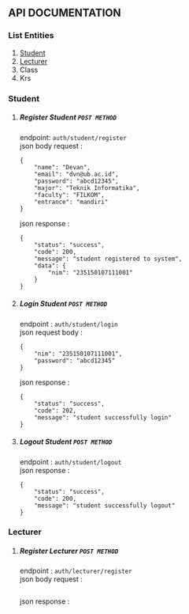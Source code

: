 ## API DOCUMENTATION

### List Entities
1. [Student](#student)
2. [Lecturer](#lecturer)
3. Class
4. Krs

### Student
1. ##### Register Student ```POST METHOD```
    endpoint: ```auth/student/register```    
    json body request : 
    ``` 
    {
        "name": "Devan",
        "email": "dvn@ub.ac.id",
        "password": "abcd12345",
        "major": "Teknik Informatika",
        "faculty": "FILKOM",
        "entrance": "mandiri"
    }
    ```
    json response : 
    ```
    {
        "status": "success",
        "code": 200,
        "message": "student registered to system",
        "data": {
            "nim": "235150107111001"
        }
    }
    ```

2. ##### Login Student ```POST METHOD```
    endpoint : ```auth/student/login```    
    json request body : 
    ```
    {
        "nim": "235150107111001",
        "password": "abcd12345"
    }
    ```
    json response : 
    ```
    {
        "status": "success",
        "code": 202,
        "message": "student successfully login"
    }
    ```

3. ##### Logout Student ```POST METHOD```
    endpoint : ```auth/student/logout```    
    json response : 
    ```
    {
        "status": "success",
        "code": 200,
        "message": "student successfully logout"
    }
    ```

### Lecturer
1. ##### Register Lecturer ```POST METHOD```
    endpoint : ```auth/lecturer/register```     
    json body request : 
    ```
    ```
    json response : 
    ```

    ```